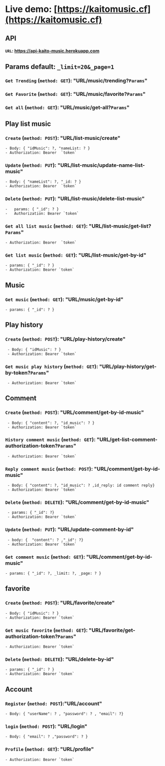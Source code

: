 <!-- This project was bootstrapped with [Create React App](https://github.com/facebook/create-react-app), using the [Redux](https://redux.js.org/) and [Redux Toolkit](https://redux-toolkit.js.org/) template. -->

# Live demo: [https://kaitomusic.cf](https://kaitomusic.cf)

## API

#### `URL`: <https://api-kaito-music.herokuapp.com>

## Params default: `_limit=20&_page=1`

### `Get Trending` (`method: GET`): "URL/music/trending?`Params`"

### `Get Favorite` (`method: GET`): "URL/music/favorite?`Params`"

### `Get all` (`method: GET`): "URL/music/get-all?`Params`"

## Play list music

### `Create` (`method: POST`): "URL/list-music/create"

    - Body: { "idMusic": ?, "nameList: ? }
    - Authorization: Bearer  `token`

### `Update` (`method: PUT`): "URL/list-music/update-name-list-music"

    - Body: { "nameList": ?, "_id: ? }
    - Authorization: Bearer  `token`

### `Delete` (`method: PUT`): "URL/list-music/delete-list-music"

    -   params: { "_id": ? }
    -   Authorization: Bearer `token`

### `Get all list music` (`method: GET`): "URL/list-music/get-list?`Params`"

    - Authorization: Bearer  `token`

### `Get list music` (`method: GET`): "URL/list-music/get-by-id"

    - params: { "_id": ? }
    - Authorization: Bearer `token`

## Music

### `Get music` (`method: GET`): "URL/music/get-by-id"

    - params: { "_id": ? }

## Play history

### `Create` (`method: POST`): "URL/play-history/create"

     - Body: { "idMusic": ? }
     - Authorization: Bearer `token`

### `Get music play history` (`method: GET`): "URL/play-history/get-by-token?`Params`"

     - Authorization: Bearer `token`

## Comment

### `Create` (`method: POST`): "URL/comment/get-by-id-music"

     - Body: { "content": ?, "id_music": ? }
     - Authorization: Bearer `token`

### `History comment music` (`method: GET`): "URL/get-list-comment-authorization-token?`Params`"

     - Authorization: Bearer `token`

### `Reply comment music` (`method: POST`): "URL/comment/get-by-id-music"

     - Body: { "content": ?, "id_music": ? ,id_reply: id comment reply}
     - Authorization: Bearer `token`

### `Delete` (`method: DELETE`): "URL/comment/get-by-id-music"

     - params: { "_id": ?}
     - Authorization: Bearer `token`

### `Update` (`method: PUT`): "URL/update-comment-by-id"

     - body: {  "content": ? ,"_id": ?}
     - Authorization: Bearer `token`

### `Get comment music` (`method: GET`): "URL/comment/get-by-id-music"

    - params: { "_id": ?, _limit: ?, _page: ? }

## favorite

### `Create` (`method: POST`): "URL/favorite/create"

    - Body: { "idMusic": ? }
    - Authorization: Bearer `token`

### `Get music favorite` (`method: GET`): "URL/favorite/get-authorization-token?`Params`"

    - Authorization: Bearer `token`

### `Delete` (`method: DELETE`): "URL/delete-by-id"

    - params: { "_id": ? }
    - Authorization: Bearer `token`

## Account

### `Register` (`method: POST`):"URL/account"

    - Body: { "userName": ? , "password": ? , "email": ?}

### `login` (`method: POST`): "URL/login"

    - Body: { "email": ? ,"password": ? }

### `Profile` (`method: GET`): "URL/profile"

    - Authorization: Bearer `token`
